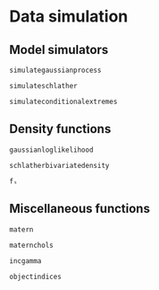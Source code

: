 # Data simulation

## Model simulators
```@docs
simulategaussianprocess

simulateschlather

simulateconditionalextremes
```

## Density functions

```@docs
gaussianloglikelihood

schlatherbivariatedensity

fₛ
```

## Miscellaneous functions
```@docs
matern

maternchols

incgamma

objectindices
```
